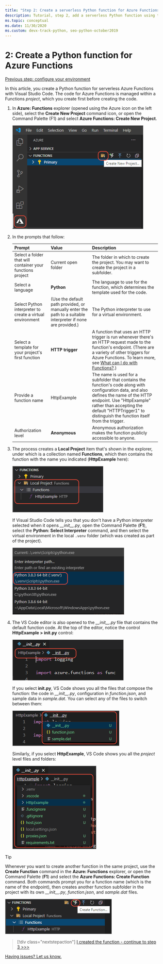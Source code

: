 ```yaml
---
title: "Step 2: Create a serverless Python function for Azure Functions with VS Code"
description: Tutorial, step 2, add a serverless Python function using the Azure Functions extension for VS Code.
ms.topic: conceptual
ms.date: 11/30/2020
ms.custom: devx-track-python, seo-python-october2019
---
```


# 2: Create a Python function for Azure Functions

[Previous step: configure your environment](tutorial-vs-code-serverless-python-01.md)

In this article, you create a Python function for serverless Azure Functions with Visual Studio Code. The code for Azure Functions is managed within a Functions _project_, which you create first before creating the code.

1. In **Azure: Functions** explorer (opened using the Azure icon on the left side), select the **Create New Project** command icon, or open the Command Palette (F1) and select **Azure Functions: Create New Project**.

    ![Create a new project in the Azure Functions explorer](media/tutorial-vs-code-serverless-python/create-a-new-project-in-azure-functions-explorer.png)

1. In the prompts that follow:

    | Prompt | Value | Description |
    | --- | --- | --- |
    | Select a folder that will container your functions project | Current open folder | The folder in which to create the project. You may want to create the project in a subfolder. |
    | Select a language | **Python** | The language to use for the function, which determines the template used for the code. |
    | Select Python interpreter to create a virtual environment | (Use the default path provided, or manually enter the path to a suitable interpreter if none are provided.) | The Python interpreter to use for a virtual environment. |
    | Select a template for your project's first function | **HTTP trigger** | A function that uses an HTTP trigger is run whenever there's an HTTP request made to the function's endpoint. (There are a variety of other triggers for Azure Functions. To learn more, see [What can I do with Functions?](/azure/azure-functions/functions-overview#what-can-i-do-with-functions).) |
    | Provide a function name | HttpExample | The name is used for a subfolder that contains the function's code along with configuration data, and also defines the name of the HTTP endpoint. Use "HttpExample" rather than accepting the default "HTTPTrigger1" to distinguish the function itself from the trigger. |
    | Authorization level | **Anonymous** | Anonymous authorization makes the function publicly accessible to anyone. |

1. The process creates a **Local Project** item that's shown in the explorer, under which is a collection named **Functions**, which then contains the function with the name you indicated (**HttpExample** here):

    ![Explorer view of a new Python project in Azure Functions](media/tutorial-vs-code-serverless-python/explorer-view-new-python-project-in-azure-functions.png)

    If Visual Studio Code tells you that you don't have a Python interpreter selected when it opens *\_\_init\_\_.py*, open the Command Palette (**F1**), select the **Python: Select Interpreter** command, and then select the virtual environment in the local `.venv` folder (which was created as part of the project).

    ![Select the virtual environment created with the Python project](media/tutorial-vs-code-serverless-python/select-virtual-environment-created-with-the-python-project.png)

1. The VS Code editor is also opened to the *\_\_init\_\_.py* file that contains the default function code. At the top of the editor, notice the control **HttpExample > __init.py__** control:

    ![File selector control for a function in VS Code](media/tutorial-vs-code-serverless-python/file-selector-in-azure-functions-editor-01.png)

    If you select **__init.py__**, VS Code shows you all the files that compose the function: the code in *\_\_init\_\_.py*, configuration in *function.json*, and sample data in *sample.dat*. You can select any of the files to switch between them:

    ![File selector control for function code files](media/tutorial-vs-code-serverless-python/file-selector-in-azure-functions-editor-02.png)

    Similarly, if you select **HttpExample**, VS Code shows you all the *project* level files and folders:

    ![Project selector control for a function in VS Code](media/tutorial-vs-code-serverless-python/file-selector-in-azure-functions-editor-03.png)

> [!TIP]
> Whenever you want to create another function in the same project, use the **Create Function** command in the **Azure: Functions** explorer, or open the Command Palette (**F1**) and select the **Azure Functions: Create Function** command. Both commands prompt you for a function name (which is the name of the endpoint), then creates another function subfolder in the project with its own *\_\_init\_\_.py*, *function.json*, and *sample.dat* files.
>
> ![Create functions by using New Function in the Azure Functions explorer](media/tutorial-vs-code-serverless-python/create-new-functions-in-azure-functions-explorer.png)

> [!div class="nextstepaction"]
> [I created the function - continue to step 3 >>>](tutorial-vs-code-serverless-python-03.md)

[Having issues? Let us know.](https://aka.ms/python-functions-qs-ms-survey)
